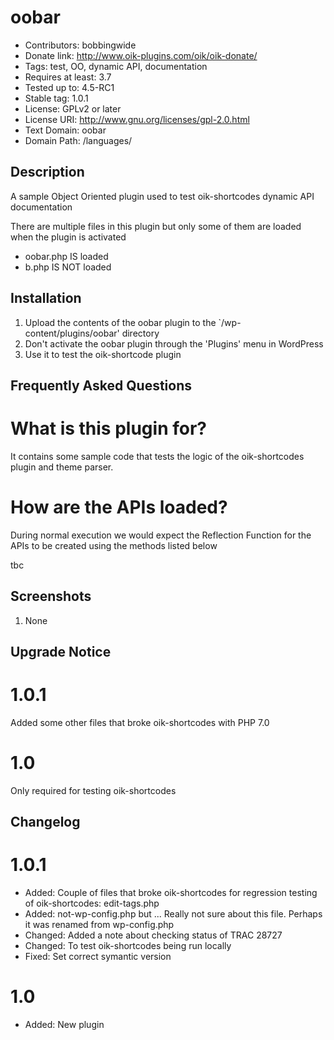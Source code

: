 # oobar 
* Contributors: bobbingwide
* Donate link: http://www.oik-plugins.com/oik/oik-donate/
* Tags: test, OO, dynamic API, documentation
* Requires at least: 3.7
* Tested up to: 4.5-RC1
* Stable tag: 1.0.1
* License: GPLv2 or later
* License URI: http://www.gnu.org/licenses/gpl-2.0.html
* Text Domain: oobar
* Domain Path: /languages/

## Description 
A sample Object Oriented plugin used to test oik-shortcodes dynamic API documentation

There are multiple files in this plugin but only some of them are loaded when the plugin is activated

* oobar.php IS loaded
* b.php IS NOT loaded


## Installation 
1. Upload the contents of the oobar plugin to the `/wp-content/plugins/oobar' directory
1. Don't activate the oobar plugin through the 'Plugins' menu in WordPress
1. Use it to test the oik-shortcode plugin

## Frequently Asked Questions 
# What is this plugin for? 
It contains some sample code that tests the logic of the oik-shortcodes plugin and theme parser.

# How are the APIs loaded? 

During normal execution we would expect the Reflection Function for the APIs to be created using the methods listed below

tbc


## Screenshots 
1. None

## Upgrade Notice 
# 1.0.1 
Added some other files that broke oik-shortcodes with PHP 7.0

# 1.0 
Only required for testing oik-shortcodes

## Changelog 
# 1.0.1 
* Added: Couple of files that broke oik-shortcodes for regression testing of oik-shortcodes: edit-tags.php
* Added: not-wp-config.php but ... Really not sure about this file. Perhaps it was renamed from wp-config.php
* Changed: Added a note about checking status of TRAC 28727
* Changed: To test oik-shortcodes being run locally
* Fixed: Set correct symantic version

# 1.0 
* Added: New plugin



